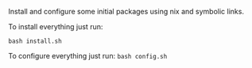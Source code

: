 Install and configure some initial packages using nix and symbolic links.

To install everything just run:

```bash install.sh```

To configure everything just run:
```bash config.sh```
